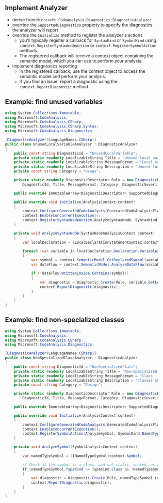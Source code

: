 ## Implement Analyzer

- derive from `Microsoft.CodeAnalysis.Diagnostics.DiagnosticAnalyzer`
- override the `SupportedDiagnostics` property to specify the diagnostics the analyzer will report
- override the `Initialize` method to register the analyzer's actions
    - you'll typically register a callback for `SyntaxKind` or `SymbolKind` using `context.RegisterSyntaxNodeAction` or `context.RegisterSymbolAction` methods. 
    - The registered callback will receive a context object containing the semantic model, which you can use to perform your analysis.
- implement diagnostics reporting
	 - In the registered callback, use the context object to access the semantic model and perform your analysis.
	 - If you find an issue, report a diagnostic using the `context.ReportDiagnostic` method.

## Example: find unused variables

```csharp
using System.Collections.Immutable;
using Microsoft.CodeAnalysis;
using Microsoft.CodeAnalysis.CSharp;
using Microsoft.CodeAnalysis.CSharp.Syntax;
using Microsoft.CodeAnalysis.Diagnostics;

[DiagnosticAnalyzer(LanguageNames.CSharp)]
public class UnusedLocalVariableAnalyzer : DiagnosticAnalyzer
{
    public const string DiagnosticId = "UnusedLocalVariable";
    private static readonly LocalizableString Title = "Unused local variable";
    private static readonly LocalizableString MessageFormat = "Local variable '{0}' is unused";
    private static readonly LocalizableString Description = "Unused local variables should be removed";
    private const string Category = "Usage";

    private static readonly DiagnosticDescriptor Rule = new DiagnosticDescriptor(
        DiagnosticId, Title, MessageFormat, Category, DiagnosticSeverity.Warning, isEnabledByDefault: true, description: Description);

    public override ImmutableArray<DiagnosticDescriptor> SupportedDiagnostics => ImmutableArray.Create(Rule);

    public override void Initialize(AnalysisContext context)
    {
        context.ConfigureGeneratedCodeAnalysis(GeneratedCodeAnalysisFlags.None);
        context.EnableConcurrentExecution();
        context.RegisterSyntaxNodeAction(AnalyzeSyntaxNode, SyntaxKind.LocalDeclarationStatement);
    }

    private void AnalyzeSyntaxNode(SyntaxNodeAnalysisContext context)
    {
        var localDeclaration = (LocalDeclarationStatementSyntax)context.Node;

        foreach (var variable in localDeclaration.Declaration.Variables)
        {
            var symbol = context.SemanticModel.GetDeclaredSymbol(variable, context.CancellationToken);
            var dataFlow = context.SemanticModel.AnalyzeDataFlow(variable.Initializer.Value);

            if (!dataFlow.WrittenInside.Contains(symbol))
            {
                var diagnostic = Diagnostic.Create(Rule, variable.GetLocation(), variable.Identifier.Text);
                context.ReportDiagnostic(diagnostic);
            }
        }
    }
}
```

## Example: find non-specialized classes

```csharp
using System.Collections.Immutable;
using Microsoft.CodeAnalysis;
using Microsoft.CodeAnalysis.CSharp;
using Microsoft.CodeAnalysis.Diagnostics;

[DiagnosticAnalyzer(LanguageNames.CSharp)]
public class NonSpecializedClassAnalyzer : DiagnosticAnalyzer
{
    public const string DiagnosticId = "NonSpecializedClass";
    private static readonly LocalizableString Title = "Non-specialized class";
    private static readonly LocalizableString MessageFormat = "Class '{0}' is not marked as static, sealed, or abstract";
    private static readonly LocalizableString Description = "Classes should be marked as static, sealed, or abstract";
    private const string Category = "Design";

    private static readonly DiagnosticDescriptor Rule = new DiagnosticDescriptor(
        DiagnosticId, Title, MessageFormat, Category, DiagnosticSeverity.Warning, isEnabledByDefault: true, description: Description);

    public override ImmutableArray<DiagnosticDescriptor> SupportedDiagnostics => ImmutableArray.Create(Rule);

    public override void Initialize(AnalysisContext context)
    {
        context.ConfigureGeneratedCodeAnalysis(GeneratedCodeAnalysisFlags.None);
        context.EnableConcurrentExecution();
        context.RegisterSymbolAction(AnalyzeSymbol, SymbolKind.NamedType);
    }

    private void AnalyzeSymbol(SymbolAnalysisContext context)
    {
        var namedTypeSymbol = (INamedTypeSymbol)context.Symbol;

        // Check if the symbol is a class, and not static, sealed, or abstract
        if (namedTypeSymbol.TypeKind == TypeKind.Class && !namedTypeSymbol.IsStatic && !namedTypeSymbol.IsSealed && !namedTypeSymbol.IsAbstract)
        {
            var diagnostic = Diagnostic.Create(Rule, namedTypeSymbol.Locations[0], namedTypeSymbol.Name);
            context.ReportDiagnostic(diagnostic);
        }
    }
}
```
